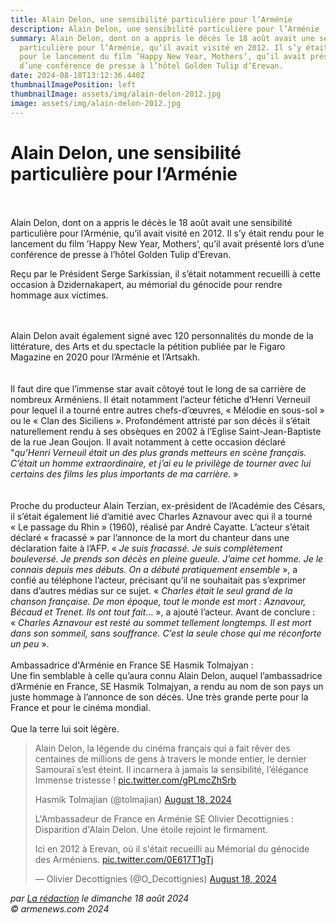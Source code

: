 ```yaml
---
title: Alain Delon, une sensibilité particulière pour l’Arménie
description: Alain Delon, une sensibilité particulière pour l’Arménie
summary: Alain Delon, dont on a appris le décès le 18 août avait une sensibilité
  particulière pour l’Arménie, qu’il avait visité en 2012. Il s’y était rendu
  pour le lancement du film ’Happy New Year, Mothers’, qu’il avait présenté lors
  d’une conférence de presse à l’hôtel Golden Tulip d’Erevan.
date: 2024-08-18T13:12:36.440Z
thumbnailImagePosition: left
thumbnailImage: assets/img/alain-delon-2012.jpg
image: assets/img/alain-delon-2012.jpg
---
```

# Alain Delon, une sensibilité particulière pour l’Arménie

\
\
Alain Delon, dont on a appris le décès le 18 août avait une sensibilité particulière pour l’Arménie, qu’il avait visité en 2012. Il s’y était rendu pour le lancement du film ’Happy New Year, Mothers’, qu’il avait présenté lors d’une conférence de presse à l’hôtel Golden Tulip d’Erevan.

Reçu par le Président Serge Sarkissian, il s’était notamment recueilli à cette occasion à Dzidernakapert, au mémorial du génocide pour rendre hommage aux victimes.

\
\
Alain Delon avait également signé avec 120 personnalités du monde de la littérature, des Arts et du spectacle la pétition publiée par le Figaro Magazine en 2020 pour l’Arménie et l’Artsakh.\
\
\
Il faut dire que l’immense star avait côtoyé tout le long de sa carrière de nombreux Arméniens. Il était notamment l’acteur fétiche d’Henri Verneuil pour lequel il a tourné entre autres chefs-d’œuvres, « Mélodie en sous-sol » ou le « Clan des Siciliens ». Profondément attristé par son décès il s’était naturellement rendu à ses obsèques en 2002 à l’Eglise Saint-Jean-Baptiste de la rue Jean Goujon. Il avait notamment à cette occasion déclaré "*qu’Henri Verneuil était un des plus grands metteurs en scène français. C’était un homme extraordinaire, et j’ai eu le privilège de tourner avec lui certains des films les plus importants de ma carrière.* »\
\
\
Proche du producteur Alain Terzian, ex-président de l’Académie des Césars, il s’était également lié d’amitié avec Charles Aznavour avec qui il a tourné « Le passage du Rhin » (1960), réalisé par André Cayatte. L’acteur s’était déclaré « fracassé » par l’annonce de la mort du chanteur dans une déclaration faite à l’AFP. « *Je suis fracassé. Je suis complètement bouleversé. Je prends son décès en pleine gueule. J’aime cet homme. Je le connais depuis mes débuts. On a débuté pratiquement ensemble* », a confié au téléphone l’acteur, précisant qu’il ne souhaitait pas s’exprimer dans d’autres médias sur ce sujet. « *Charles était le seul grand de la chanson française. De mon époque, tout le monde est mort : Aznavour, Bécaud et Trenet. Ils ont tout fait*... », a ajouté l’acteur. Avant de conclure : « *Charles Aznavour est resté au sommet tellement longtemps. Il est mort dans son sommeil, sans souffrance. C’est la seule chose qui me réconforte un peu* ».\
\
Ambassadrice d'Arménie en France SE Hasmik Tolmajyan :\
Une fin semblable à celle qu’aura connu Alain Delon, auquel l’ambassadrice d’Arménie en France, SE Hasmik Tolmajyan, a rendu au nom de son pays un juste hommage à l’annonce de son décès. Une très grande perte pour la France et pour le cinéma mondial.\
\
Que la terre lui soit légère.

> ![](<>)Alain Delon, la légende du cinéma français qui a fait rêver des centaines de millions de gens à travers le monde entier, le dernier Samouraï s’est éteint. Il incarnera à jamais la sensibilité, l’élégance\
> Immense tristesse ! [pic.twitter.com/gPLmcZhSrb](https://t.co/gPLmcZhSrb)
>
> Hasmik Tolmajian (@tolmajian) [August 18, 2024](https://twitter.com/tolmajian/status/1825095336211214581?ref_src=twsrc%5Etfw)
>
> L'Ambassadeur de France en Arménie SE Olivier Decottignies :\
> ![](<>)Disparition d'Alain Delon. Une étoile rejoint le firmament.
>
> Ici en 2012 à Erevan, où il s'était recueilli au Mémorial du génocide des Arméniens. [pic.twitter.com/0E617T1gTj](https://t.co/0E617T1gTj)
>
> — Olivier Decottignies (@O_Decottignies) [August 18, 2024](https://twitter.com/O_Decottignies/status/1825068814335172992?ref_src=twsrc%5Etfw)

*par [La rédaction](https://www.armenews.com/spip.php?page=auteur&id_auteur=4) le dimanche 18 août 2024\
© armenews.com 2024*